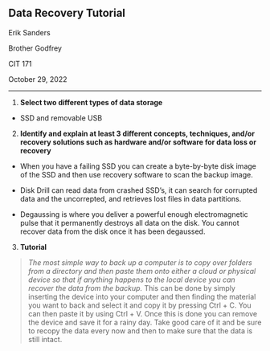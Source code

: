 ## Data Recovery Tutorial
Erik Sanders

Brother Godfrey

CIT 171

October 29, 2022

---
01.	**Select two different types of data storage**
- SSD and removable USB 
02.	**Identify and explain at least 3 different concepts, techniques, and/or recovery solutions such as hardware and/or software for data loss or recovery**

- When you have a failing SSD you can create a byte-by-byte disk image of the SSD and then use recovery software to scan the backup image. 

- Disk Drill can read data from crashed SSD’s, it can search for corrupted data and the uncorrepted, and retrieves lost files in data partitions.

- Degaussing is where you deliver a powerful enough electromagnetic pulse that it permanently destroys all data on the disk. You cannot recover data from the disk once it has been degaussed.


03.	**Tutorial**

> *The most simple way to back up a computer is to copy over folders from a directory and then paste them onto either a cloud or physical device so that if anything happens to the local device you can recover the data from the backup.*
> This can be done by simply inserting the device into your computer and then finding the material you want to back and select it and copy it by pressing Ctrl + C. You can then paste it by using Ctrl + V. Once this is done you can remove the device and save it for a rainy day. Take good care of it and be sure to recopy the data every now and then to make sure that the data is still intact.